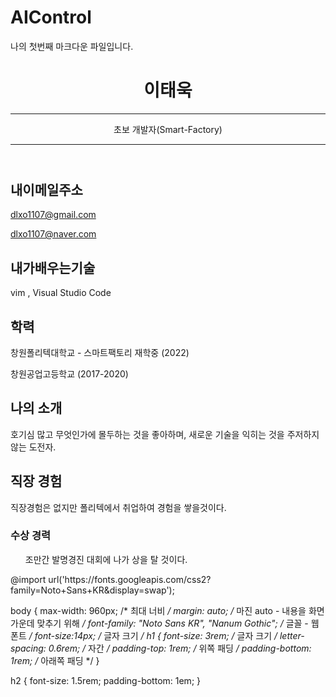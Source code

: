 # AIControl

나의 첫번째 마크다운 파일입니다.

<header id="header">
<!-- 이력서 헤더 : 이름과 타이틀 작성 -->
  <h1>이태욱</h1>
  <hr>
     초보 개발자(Smart-Factory)
 <hr>
</header>
<main>
  <article id="mainLeft">
    <section>
      <h2>내이메일주소</h2>
      <!-- 소셜 미디어를 비롯한 연락처 정보 -->
      <p>
        <i class="fa fa-envelope" aria-hidden="true"></i>
        <a href="mailto:dlxo1107@gmail.com">dlxo1107@gmail.com</a>
      </p>
      <p>
        <i class="fa fa-facebook" aria-hidden="true"></i>
        <a href="dlxo1107@naveer.com">dlxo1107@naver.com</a>
      </p>
     
<section>
  <h2>내가배우는기술</h2>
  <!-- 자신이 잘할 수 있는 분야 -->
  <p>vim , Visual Studio Code   </p>
</section>
<section>
  <h2>학력</h2>
  <!-- 학력 -->
  <p>창원폴리텍대학교 - 스마트팩토리 재학중 (2022)</p>
  <p>창원공업고등학교 (2017-2020)</p>  
</section>
<section>
  <h2>나의 소개</h2>
  <!-- 자기 소개 -->
  <p>호기심 많고 무엇인가에 몰두하는 것을 좋아하며, 새로운 기술을 익히는 것을 주저하지 않는 도전자.</p>
</section>
<section>
  <h2>직장 경험</h2>
  <!-- 경력 작성 -->
  <p>직장경험은 없지만 폴리텍에서 취업하여 경험을 쌓을것이다.</p>
  
  <h3>수상 경력</h3>
  <ul>
   조만간 발명경진 대회에 나가 상을 탈 것이다.
  </ul>
</section>
      @import url('https://fonts.googleapis.com/css2?family=Noto+Sans+KR&display=swap');

body {
    max-width: 960px;    /* 최대 너비 */
    margin: auto;         /* 마진 auto - 내용을 화면 가운데 맞추기 위해  */
    font-family: "Noto Sans KR", "Nanum Gothic";        /* 글꼴 - 웹 폰트 */
    font-size:14px;     /* 글자 크기 */
      h1 {
    font-size: 3rem;    /* 글자 크기 */
    letter-spacing: 0.6rem;  /* 자간 */
    padding-top: 1rem;   /* 위쪽 패딩 */
    padding-bottom: 1rem;   /*  아래쪽 패딩 */
}

h2 {
    font-size: 1.5rem;
    padding-bottom: 1em;
}

